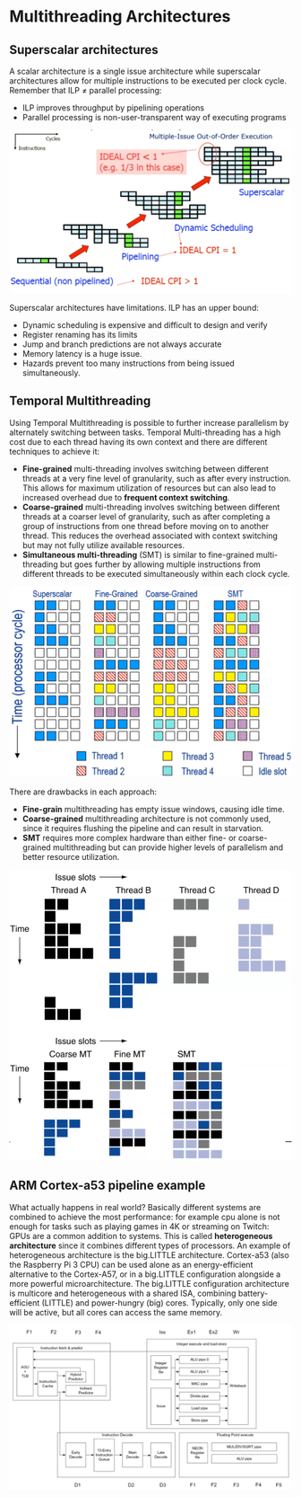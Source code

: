 
# Multithreading Architectures

## Superscalar architectures 

A scalar architecture is a single issue architecture while superscalar architectures allow for multiple instructions to be executed per clock cycle.
Remember that ILP $\ne$ parallel processing:

- ILP improves throughput by pipelining operations
- Parallel processing is non-user-transparent way of executing programs


![](images/803583c8b1e3b6844826abb1bfbe66b3.png)

Superscalar architectures have limitations. ILP has an upper bound: 

- Dynamic scheduling is expensive and difficult to design and verify
- Register renaming has its limits
- Jump and branch predictions are not always accurate
- Memory latency is a huge issue. 
- Hazards prevent too many instructions from being issued simultaneously.

## Temporal Multithreading

Using Temporal Multithreading is possible to further increase parallelism by alternately switching between tasks. Temporal Multi-threading has a high cost due to each thread having its own context and there are different techniques to achieve it:

- **Fine-grained** multi-threading involves switching between different threads at a very fine level of granularity, such as after every instruction. This allows for maximum utilization of resources but can also lead to increased overhead due to **frequent context switching**.
- **Coarse-grained** multi-threading involves switching between different threads at a coarser level of granularity, such as after completing a group of instructions from one thread before moving on to another thread. This reduces the overhead associated with context switching but may not fully utilize available resources.
- **Simultaneous multi-threading** (SMT) is similar to fine-grained multi-threading but goes further by allowing multiple instructions from different threads to be executed simultaneously within each clock cycle.


![](images/218bf5ba28c0ebc96af3e08b3d4472ce.png)

There are drawbacks in each approach:

- **Fine-grain** multithreading has empty issue windows, causing idle time. 
- **Coarse-grained** multithreading architecture is not commonly used, since it requires flushing the pipeline and can result in starvation. 
- **SMT** requires more complex hardware than either fine- or coarse-grained multithreading but can provide higher levels of parallelism and better resource utilization.

![](images/0200d6edcb5abd3a937bb3fc3ef24606.png)


## ARM Cortex-a53 pipeline example

What actually happens in real world? Basically different systems are combined to achieve the most performance: for example cpu alone is not enough for tasks such as playing games in 4K or streaming on Twitch: GPUs are a common addition to systems.
This is called **heterogeneous architecture** since it combines different types of processors. 
An example of heterogeneous architecture is the big.LITTLE architecture. Cortex-a53 (also the Raspberry Pi 3 CPU) can be used alone as an energy-efficient alternative to the Cortex-A57, or in a big.LITTLE configuration alongside a more powerful microarchitecture. The big.LITTLE configuration architecture is multicore and heterogeneous with a shared ISA, combining battery-efficient (LITTLE) and power-hungry (big) cores. Typically, only one side will be active, but all cores can access the same memory. 

![](images/ac4aebabc3d048275d8e7ba4ac5dd6b2.png)

